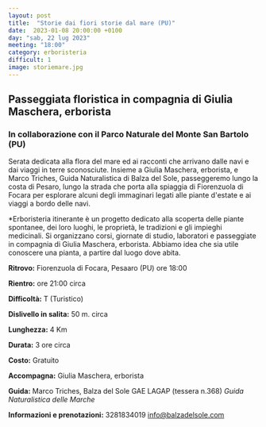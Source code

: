 ```yaml
---
layout: post
title:  "Storie dai fiori storie dal mare (PU)"
date:  2023-01-08 20:00:00 +0100
day: "sab, 22 lug 2023"
meeting: "18:00"
category: erboristeria 
difficult: 1
image: storiemare.jpg
---
```


## Passeggiata floristica in compagnia di Giulia Maschera, erborista
### In collaborazione con il Parco Naturale del Monte San Bartolo (PU)

Serata dedicata alla flora del mare ed ai racconti che arrivano dalle navi e dai viaggi in terre sconosciute.
Insieme a Giulia Maschera, erborista, e Marco Triches, Guida Naturalistica di Balza del Sole, passeggeremo lungo la costa di Pesaro, lungo la strada che porta alla spiaggia di Fiorenzuola di Focara per esplorare alcuni degli immaginari legati alle piante d'estate e ai viaggi a bordo delle navi.

*Erboristeria itinerante è un progetto dedicato alla scoperta delle piante spontanee, dei loro luoghi, le proprietà, le tradizioni e gli impieghi medicinali. Si organizzano corsi, giornate di studio, laboratori e passeggiate in compagnia di Giulia Maschera, erborista. Abbiamo idea che sia utile conoscere una pianta, a partire dal luogo dove abita.

**Ritrovo:** Fiorenzuola di Focara, Pesaaro (PU) ore 18:00

**Rientro:** ore 21:00 circa 

**Difficoltà:** T (Turistico)

**Dislivello in salita:**  50 m. circa

**Lunghezza:** 4 Km

**Durata:** 3 ore circa

**Costo:** Gratuito

**Accompagna:** Giulia Maschera, erborista 

**Guida:** Marco Triches, Balza del Sole GAE LAGAP (tessera n.368)
*Guida Naturalistica delle Marche*

**Informazioni e prenotazioni:** 3281834019 info@balzadelsole.com

